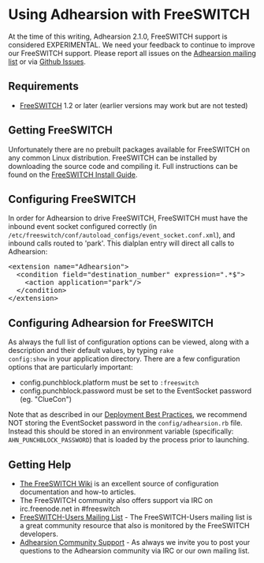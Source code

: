 # Using Adhearsion with FreeSWITCH

At the time of this writing, Adhearsion 2.1.0, FreeSWITCH support is considered EXPERIMENTAL.  We need your feedback to continue to improve our FreeSWITCH support.  Please report all issues on the [Adhearsion mailing list](http://groups.google.com/group/adhearsion) or via [Github Issues](https://github.com/adhearsion/adhearsion/issues).

## Requirements

* [FreeSWITCH](http://www.freeswitch.org) 1.2 or later (earlier versions may work but are not tested)

## Getting FreeSWITCH

Unfortunately there are no prebuilt packages available for FreeSWITCH on any common Linux distribution.  FreeSWITCH can be installed by downloading the source code and compiling it.  Full instructions can be found on the [FreeSWITCH Install Guide](http://wiki.freeswitch.org/wiki/Installation_Guide).

## Configuring FreeSWITCH

In order for Adhearsion to drive FreeSWITCH, FreeSWITCH must have the inbound event socket configured correctly (in <code>/etc/freeswitch/conf/autoload_configs/event_socket.conf.xml</code>), and inbound calls routed to 'park'. This dialplan entry will direct all calls to Adhearsion:

<pre class="brush: xml;">
&lt;extension name="Adhearsion"&gt;
  &lt;condition field="destination_number" expression=".*$"&gt;
    &lt;action application="park"/&gt;
  &lt;/condition&gt;
&lt;/extension&gt;
</pre>

## Configuring Adhearsion for FreeSWITCH

As always the full list of configuration options can be viewed, along with a description and their default values, by typing <code>rake config:show</code> in your application directory.  There are a few configuration options that are particularly important:

* config.punchblock.platform must be set to <code>:freeswitch</code>
* config.punchblock.password must be set to the EventSocket password (eg. "ClueCon")

Note that as described in our [Deployment Best Practices](/docs/best-practices/deployment), we recommend NOT storing the EventSocket password in the <code>config/adhearsion.rb</code> file.  Instead this should be stored in an environment variable (specifically: <code>AHN_PUNCHBLOCK_PASSWORD</code>) that is loaded by the process prior to launching.


## Getting Help

* [The FreeSWITCH Wiki](http://wiki.freeswitch.org) is an excellent source of configuration documentation and how-to articles.
* The FreeSWITCH community also offers support via IRC on irc.freenode.net in #freeswitch
* [FreeSWITCH-Users Mailing List](http://lists.freeswitch.org/mailman/listinfo/freeswitch-users) - The FreeSWITCH-Users mailing list is a great community resource that also is monitored by the FreeSWITCH developers.
* [Adhearsion Community Support](/community) - As always we invite you to post your questions to the Adhearsion community via IRC or our own mailing list.

